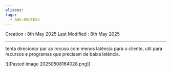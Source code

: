 ```yaml
---
aliases: 
tags:
  - AWS-ROUTE53
---
```

Creation : 8th May 2025
Last Modified : 8th May 2025
___

tenta direcionar par ao recuso com menos latência para o cliente, util para recursos e programas que precisam de baixa latência.

![[Pasted image 20250508164028.png]]
